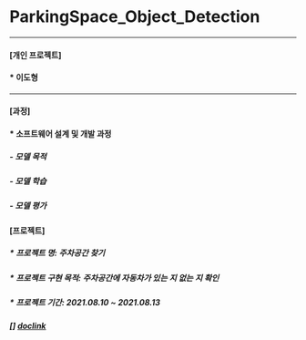 # ParkingSpace_Object_Detection

***
#### [개인 프로젝트]
####   * 이도형

***
#### [과정]
####  * 소프트웨어 설계 및 개발 과정
#####    - 모델 목적
#####    - 모델 학습
#####    - 모델 평가

####   [프로젝트]
#####  * 프로젝트 명: 주차공간 찾기
#####  * 프로젝트 구현 목적: 주차공간에 자동차가 있는 지 없는 지 확인
#####  * 프로젝트 기간: 2021.08.10 ~ 2021.08.13

##### [] [doclink]

[doclink]:https://github.com/leedohyeong/ParkingSpace_Object_Detection/blob/main/pred.jpg "go doc"
